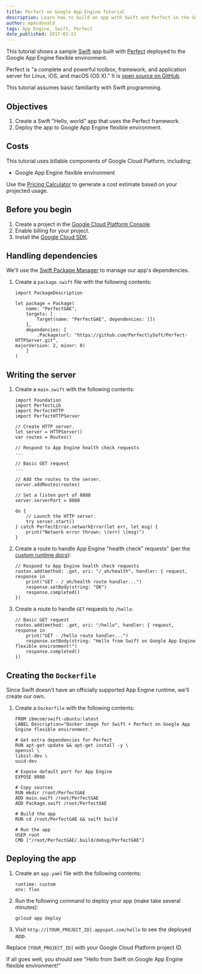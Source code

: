 ```yaml
---
title: Perfect on Google App Engine Tutorial
description: Learn how to build an app with Swift and Perfect in the Google App Engine flexible environment.
author: mpmcdonald
tags: App Engine, Swift, Perfect
date_published: 2017-03-21
---
```

This tutorial shows a sample [Swift][swift] app built with [Perfect][perfect]
deployed to the Google App Engine flexible environment.

Perfect is "a complete and powerful toolbox, framework, and application server
for Linux, iOS, and macOS (OS X)." It is [open source on GitHub][perfect-github].

This tutorial assumes basic familiarity with Swift programming.

[swift]: http://swift.org
[perfect]: https://perfect.org
[perfect-github]: https://github.com/PerfectlySoft/Perfect

## Objectives

1. Create a Swift "Hello, world" app that uses the Perfect framework.
1. Deploy the app to Google App Engine flexible environment.

## Costs

This tutorial uses billable components of Google Cloud Platform, including:

- Google App Engine flexible environment

Use the [Pricing Calculator][pricing] to generate a cost estimate based on your
projected usage.

[pricing]: https://cloud.google.com/products/calculator

## Before you begin

1.  Create a project in the [Google Cloud Platform Console][console].
1.  Enable billing for your project.
1.  Install the [Google Cloud SDK][cloud-sdk].

[console]: https://console.cloud.google.com/
[cloud-sdk]: https://cloud.google.com/sdk/

## Handling dependencies

We'll use the [Swift Package Manager][spm] to manage our app's dependencies.

1.  Create a `package.swift` file with the following contents:

        import PackageDescription

        let package = Package(
            name: "PerfectGAE",
            targets: [
                Target(name: "PerfectGAE", dependencies: [])
            ],
            dependencies: [
                .Package(url: "https://github.com/PerfectlySoft/Perfect-HTTPServer.git",
        majorVersion: 2, minor: 0)
            ]
        )

[spm]: https://github.com/apple/swift-package-manager

## Writing the server

1.  Create a `main.swift` with the following contents:

        import Foundation
        import PerfectLib
        import PerfectHTTP
        import PerfectHTTPServer

        // Create HTTP server.
        let server = HTTPServer()
        var routes = Routes()

        // Respond to App Engine health check requests
        ...

        // Basic GET request
        ...

        // Add the routes to the server.
        server.addRoutes(routes)

        // Set a listen port of 8080
        server.serverPort = 8080

        do {
            // Launch the HTTP server.
            try server.start()
        } catch PerfectError.networkError(let err, let msg) {
            print("Network error thrown: \(err) \(msg)")
        }

1.  Create a route to handle App Engine "health check" requests" (per the [custom runtime docs][custom-runtime]):

        // Respond to App Engine health check requests
        routes.add(method: .get, uri: "/_ah/health", handler: { request, response in
            print("GET - /_ah/health route handler...")
            response.setBody(string: "OK")
            response.completed()
        })

1.  Create a route to handle `GET` requests to `/hello`:

        // Basic GET request
        routes.add(method: .get, uri: "/hello", handler: { request, response in
            print("GET - /hello route handler...")
            response.setBody(string: "Hello from Swift on Google App Engine flexible environment!")
            response.completed()
        })

[custom-runtime]: https://cloud.google.com/appengine/docs/flexible/custom-runtimes/build#lifecycle_events

## Creating the `Dockerfile`

Since Swift doesn't have an officially supported App Engine runtime, we'll
create our own.

1.  Create a `Dockerfile` with the following contents:

        FROM ibmcom/swift-ubuntu:latest
        LABEL Description="Docker image for Swift + Perfect on Google App Engine flexible environment."

        # Get extra dependencies for Perfect
        RUN apt-get update && apt-get install -y \
        openssl \
        libssl-dev \
        uuid-dev

        # Expose default port for App Engine
        EXPOSE 8080

        # Copy sources
        RUN mkdir /root/PerfectGAE
        ADD main.swift /root/PerfectGAE
        ADD Package.swift /root/PerfectGAE

        # Build the app
        RUN cd /root/PerfectGAE && swift build

        # Run the app
        USER root
        CMD ["/root/PerfectGAE/.build/debug/PerfectGAE"]

## Deploying the app

1.  Create an `app.yaml` file with the following contents:

        runtime: custom
        env: flex

1.  Run the following command to deploy your app (make take several minutes):

        gcloud app deploy

1.  Visit `http://[YOUR_PROJECT_ID].appspot.com/hello` to see the deployed app.

Replace `[YOUR_PROJECT_ID]` with your Google Cloud Platform project ID.

If all goes well, you should see "Hello from Swift on Google App Engine flexible environment!"
